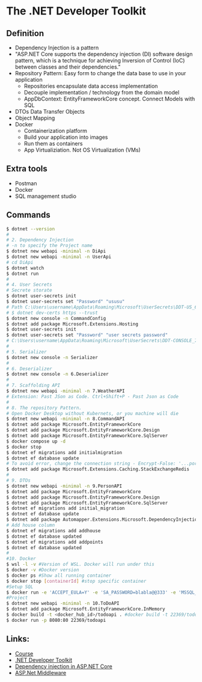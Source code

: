 # The .NET Developer Toolkit


## Definition
* Dependency Injection is a pattern
* "ASP.NET Core supports the dependency injection (DI) software design pattern, which is a technique for achieving Inversion of Control (IoC) between classes and their dependencies."
* Repository Pattern: Easy form to change the data base to use in your application
  * Repositories encapsulate data access implementation
  * Decouple implementation / technology from the domain model
  * AppDbContext: EntityFrameworkCore concept. Connect Models with SQL
* DTOs Data Transfer Objects
* Object Mapping
* Docker 
  * Containerization platform
  * Build your application into images
  * Run them as containers
  * App Virtualiziation. Not OS Virtualization (VMs)


## Extra tools
* Postman
* Docker
* SQL management studio


## Commands
```Bash
$ dotnet --version
#
# 2. Dependency Injection
# -n to specify the Project name
$ dotnet new webapi -minimal -n DiApi
$ dotnet new webapi -minimal -n UserApi
# cd DiApi
$ dotnet watch
$ dotnet run
#
# 4. User Secrets
# Secrete storate
$ dotnet user-secrets init
$ dotnet user-secrets set "Password" "ususu"
# Path C:\Users\username\AppData\Roaming\Microsoft\UserSecrets\DDT-US_6f6f9190-95e9-4a80-9597-068cff308a02
# $ dotnet dev-certs https --trust
$ dotnet new console -n CommandConfig
$ dotnet add package Microsoft.Extensions.Hosting
$ dotnet user-secrets init
$ dotnet user-secrets set "Password" "user secrets password"
# C:\Users\username\AppData\Roaming\Microsoft\UserSecrets\DDT-CONSOLE_796f707c-506f-45f0-a9f2-a0530e4d1e6c
# 
# 5. Serializer
$ dotnet new console -n Serializer
# 
# 6. Deserializer
$ dotnet new console -n 6.Deserializer
# 
# 7. Scaffolding API
$ dotnet new webapi -minimal -n 7.WeatherAPI
# Extension: Past JSon as Code. Ctrl+Shift+P - Past Json as Code
#
# 8. The repository Pattern.
# Open Docker Desktop without Kubernets, or you machine will die
$ dotnet new webapi -minimal -n 8.CommandAPI
$ dotnet add package Microsoft.EntityFrameworkCore
$ dotnet add package Microsoft.EntityFrameworkCore.Design
$ dotnet add package Microsoft.EntityFrameworkCore.SqlServer
$ docker compose up -d
$ docker stop
$ dotnet ef migrations add initialmigration
$ dotnet ef database update
# To avoid error, change the connection string - Encrypt-False: '...por uma autoridade que não é de confiança' // Encrypt: https://stackoverflow.com/questions/17615260/the-certificate-chain-was-issued-by-an-authority-that-is-not-trusted-when-conn
$ dotnet add package Microsoft.Extensions.Caching.StackExchangeRedis
#
# 9. DTOs
$ dotnet new webapi -minimal -n 9.PersonAPI
$ dotnet add package Microsoft.EntityFrameworkCore
$ dotnet add package Microsoft.EntityFrameworkCore.Design
$ dotnet add package Microsoft.EntityFrameworkCore.SqlServer
$ dotnet ef migrations add initial_migration
$ dotnet ef database update
$ dotnet add package Automapper.Extensions.Microsoft.DependencyInjection
# Add house column
$ dotnet ef migrations add addhouse
$ dotnet ef database updated
$ dotnet ef migrations add addpoints
$ dotnet ef database updated
#
#10. Docker
$ wsl -l -v #Version of WSL. Docker will run under this
$ docker -v #Docker version
$ docker ps #Show all running container
$ docker stop [containerId] #stop specific container
#Setup SQL
$ docker run -e 'ACCEPT_EULA=Y' -e 'SA_PASSWORD=blabla@@333' -e 'MSSQL_PID=Express' -p 1433:1433 -d mcr.microsoft.com/mssql/server:2022-latest
#Project
$ dotnet new webapi -minimal -n 10.ToDoAPI
$ dotnet add package Microsoft.EntityFrameworkCore.InMemory
$ docker build -t <docker_hub_id>/todoapi . #docker build -t 22369/todoapi .
$ docker run -p 8080:80 22369/todoapi

```

## Links:
* [Course](https://www.youtube.com/watch?v=Rqz9XiSqH3E)
* [.NET Developer Toolkit](https://lesjackson.net/course/dotnet-developer-toolkit)
* [Dependency injection in ASP.NET Core](https://learn.microsoft.com/en-us/aspnet/core/fundamentals/dependency-injection?view=aspnetcore-6.0)
* [ASP.Net Middleware](https://learn.microsoft.com/en-us/aspnet/core/fundamentals/middleware/?view=aspnetcore-7.0)

